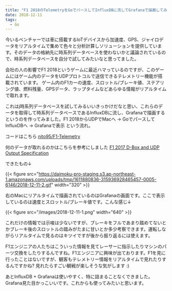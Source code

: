 ```yaml
---
title: "F1 2018のTelemetryをGoでパースしてInfluxDBに流してGrafanaで描画してみる"
date: 2018-12-11
tags:
  - Go
---
```


今いるベンチャーでは車に搭載するIoTデバイスから加速度、GPS、ジャイロデータをリアルタイムで集めて色々と分析計算しソリューションを提供しています。そのデータの格納先に時系列データベースを使わないかと議論されているので、時系列データベースを自分で試してみたいなと思ってました。

会社の人の影響でF1 2018というゲームに最近ハマっているのですが、このゲームにはゲーム内のデータをUDPプロトコルで送信できるテレメトリー機能が搭載されています。
ゲーム内のF1カーの速度、スロットル/ブレーキ値、ステアリング値、燃料残量、GPSデータ、ラップタイムなどあらゆる情報がリアルタイムで取れます。

これはj時系列データベースを試してみるいいきっかけだなと思い、これらのデータを取得して時系列データベースであるInfluxDBに流し、Grafanaで描画するというのを作ってみました。F1 2018からUDPでMacへ → GoでパースしてInfluxDBへ → Grafanaで表示 という流れ。

コードはこちら [nito95/F1-Telemetry](https://github.com/nito95/F1-Telemetry)

何のデータが取れるのかはこちらを参考にしました [F1 2017 D-Box and UDP Output Specification](https://forums.codemasters.com/topic/20215-f1-2017-d-box-and-udp-output-specification/)

できたもの↓

{{< figure src="https://daimoku-pro-staging.s3.ap-northeast-1.amazonaws.com/uploads/tmp/1611880836-315936928465457-0005-6146/2018-12-11-2.gif" width="320" >}}


右のMacにリアルタイムで描画されているのはGrafanaの画面です。ここで表示しているのは速度とスロットル/ブレーキ値です。こんな感じ↓

{{< figure src="/images/2018-12-11-1.png" width="640" >}}

これだけの情報では示唆は少ないですが、ブレーキをフルであまり踏めてないとかブレーキ後のスロットルの踏みがたまに甘いとか多少考察できます。運転しながらリアルタイムで見るのはキツイですが後から振り返るには使えます。

F1エンジニアの人たちはこういった情報を見てレーサーに指示したりマシンのパーツ交換をしたりするんですね。F1エンジニアに興味が出ております。F1を見に行ったことはないですが、観客もテレメトリー情報をリアルタイムで見れたりするんですかね? 見れたらすごい観戦が楽しそうな気がします :)

あとInfluxDB + Grafanaは使いやすく、特に詰まることなくできました。Grafana見た目かっこいいです。これからも使ってみたいと思います。
